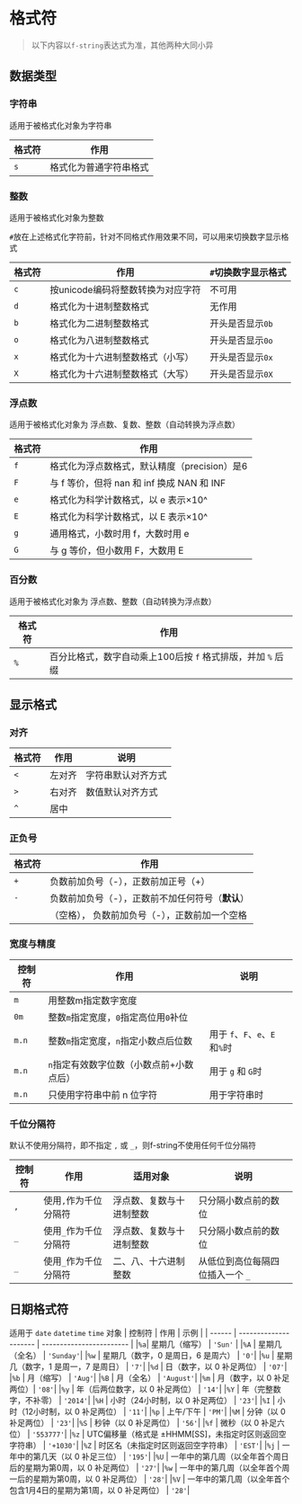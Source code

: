 
# 格式符

> 以下内容以`f-string`表达式为准，其他两种大同小异

## 数据类型

### 字符串

适用于被格式化对象为字符串

|格式符|作用|
| ---- | ---------------------- |
| `s`  | 格式化为普通字符串格式 |

### 整数

适用于被格式化对象为整数

`#`放在上述格式化字符前，针对不同格式作用效果不同，可以用来切换数字显示格式

| 格式符     | 作用                            | `#`切换数字显示格式 |
| ---- | --------------------------------- | ------------------- |
| `c`  | 按unicode编码将整数转换为对应字符 | 不可用              |
| `d`  | 格式化为十进制整数格式            | 无作用              |
| `b`  | 格式化为二进制整数格式            | 开头是否显示`0b`    |
| `o`  | 格式化为八进制整数格式            | 开头是否显示`0o`    |
| `x`  | 格式化为十六进制整数格式（小写）  | 开头是否显示`0x`    |
| `X`  | 格式化为十六进制整数格式（大写）  | 开头是否显示`0X`    |

### 浮点数

适用于被格式化对象为 浮点数、复数、整数（自动转换为浮点数）

| 格式符     | 作用                            |
| ---- | --------------------------------- |
| `f`  | 格式化为浮点数格式，默认精度（precision）是6 |
| `F`  | 与 f 等价，但将 nan 和 inf 换成 NAN 和 INF   |
| `e`  | 格式化为科学计数格式，以 e 表示×10^          |
| `E`  | 格式化为科学计数格式，以 E 表示×10^          |
| `g`  | 通用格式，小数时用 f，大数时用 e             |
| `G`  | 与 g 等价，但小数用 F，大数用 E              |

### 百分数

适用于被格式化对象为 浮点数、整数（自动转换为浮点数）

| 格式符     | 作用                            |
| ---- | ------------------------- |
| `%`  | 百分比格式，数字自动乘上100后按 `f` 格式排版，并加 `%` 后缀 |

## 显示格式

### 对齐

| 格式符     | 作用                            |说明|
| ---- | ------ | ------------------ |
| `<`  | 左对齐 | 字符串默认对齐方式 |
| `>`  | 右对齐 | 数值默认对齐方式   |
| `^`  | 居中   |                    |

### 正负号

| 格式符     | 作用                            |
| ---- | ------------------------------------------------- |
| `+`  | 负数前加负号（-），正数前加正号（+）              |
| `-`  | 负数前加负号（-），正数前不加任何符号（**默认**） |
| ` `  | （空格）， 负数前加负号（-），正数前加一个空格    |

### 宽度与精度

| 控制符 | 作用                     | 说明                   |
| ------ | ----------------- | ------------------------------ |
| `m`    | 用整数m指定数字宽度                      |                                |
| `0m`   | 整数`m`指定宽度，`0`指定高位用`0`补位    |                                |
| `m.n`  | 整数`m`指定宽度，`n`指定小数点后位数     | 用于 `f`、`F`、`e`、`E`和`%`时 |
| `m.n`  | `n`指定有效数字位数（小数点前+小数点后） | 用于 `g` 和 `G`时              |
| `m.n`  | 只使用字符串中前 n 位字符                | 用于字符串时                   |

### 千位分隔符

默认不使用分隔符，即不指定 `,` 或 `_`，则f-string不使用任何千位分隔符

| 控制符 | 作用                  | 适用对象                 | 说明                             |
| ------ | --------------------- | ------------------------ | -------------------------------- |
| `,`    | 使用`,`作为千位分隔符 | 浮点数、复数与十进制整数 | 只分隔小数点前的数位             |
| `_`    | 使用`_`作为千位分隔符 | 浮点数、复数与十进制整数 | 只分隔小数点前的数位             |
| `_`    | 使用`_`作为千位分隔符 | 二、八、十六进制整数     | 从低位到高位每隔四位插入一个 `_` |

## 日期格式符

适用于 `date` `datetime` `time` 对象
| 控制符 | 作用                  | 示例                |
| ------ | --------------------- | ------------------------ |
|`%a`|    星期几（缩写） | `'Sun'` |
|`%A`  |  星期几（全名）   | `'Sunday'`|
|`%w`  |  星期几（数字，0 是周日，6 是周六） |   `'0'`|
|`%u`  |  星期几（数字，1 是周一，7 是周日）  |  `'7'`|
|`%d`  |  日（数字，以 0 补足两位） |   `'07'`|
|`%b`  |  月（缩写）  |  `'Aug'`|
|`%B`  |  月（全名）  |  `'August'`|
|`%m`  |  月（数字，以 0 补足两位）|    `'08'`|
|`%y`  |  年（后两位数字，以 0 补足两位）  |  `'14'`|
|`%Y`  |  年（完整数字，不补零）  |  `'2014'`|
|`%H`   | 小时（24小时制，以 0 补足两位）  |  `'23'`|
|`%I`  |  小时（12小时制，以 0 补足两位） |   `'11'`|
|`%p`  |  上午/下午  |  `'PM'`|
|`%M`  |  分钟（以 0 补足两位）  |  `'23'`|
|`%S`  |  秒钟（以 0 补足两位）   | `'56'`|
|`%f`  |  微秒（以 0 补足六位）   | `'553777'`|
|`%z`  |  UTC偏移量（格式是 ±HHMM[SS]，未指定时区则返回空字符串）   | `'+1030'`|
|`%Z`  |  时区名（未指定时区则返回空字符串）  |  `'EST'`|
|`%j`  |  一年中的第几天（以 0 补足三位）  |  `'195'`|
|`%U`  |  一年中的第几周（以全年首个周日后的星期为第0周，以 0 补足两位） |   `'27'`|
|`%w`  |  一年中的第几周（以全年首个周一后的星期为第0周，以 0 补足两位）  |  `'28'`|
|`%V`  |  一年中的第几周（以全年首个包含1月4日的星期为第1周，以 0 补足两位）   | `'28'`|

